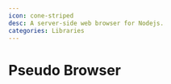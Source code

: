 ```yaml
---
icon: cone-striped
desc: A server-side web browser for Nodejs.
categories: Libraries
---
```

# Pseudo Browser